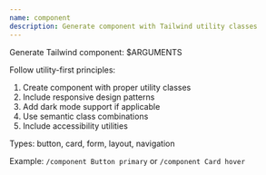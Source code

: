 ```yaml
---
name: component
description: Generate component with Tailwind utility classes
---
```


Generate Tailwind component: $ARGUMENTS

Follow utility-first principles:

1. Create component with proper utility classes
2. Include responsive design patterns
3. Add dark mode support if applicable
4. Use semantic class combinations
5. Include accessibility utilities

Types: button, card, form, layout, navigation

Example: `/component Button primary` or `/component Card hover`
